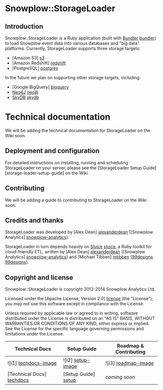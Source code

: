 # Snowplow::StorageLoader

## Introduction

Snowplow::StorageLoader is a Ruby application (built with [Bundler] [bundler]) to load Snowplow event data into various databases and "big data" platforms. Currently, StorageLoader supports three storage targets:

* [Amazon S3] [s3]
* [Amazon Redshift] [redshift]
* [PostgreSQL] [postgres]

In the future we plan on supporting other storage targets, including:

* [Google BigQuery] [bigquery]
* [Neo4J] [neo4j]
* [SkyDB] [skydb]

# Technical documentation

We will be adding the technical documentation for StorageLoader on the Wiki soon.

## Deployment and configuration

For detailed instructions on installing, running and scheduling StorageLoader on your server, please see the [StorageLoader Setup Guide] [storage-loader-setup-guide] on the Wiki.

## Contributing

We will be adding a guide to contributing to StorageLoader on the Wiki soon.

## Credits and thanks

StorageLoader was developed by [Alex Dean] [alexanderdean] ([Snowplow Analytics] [snowplow-analytics]).

StorageLoader in turn depends heavily on [Sluice] [sluice], a Ruby toolkit for cloud-friendly ETL, written by [Alex Dean] [alexanderdean] ([Snowplow Analytics] [snowplow-analytics]) and [Michael Tibben] [mtibben] ([99designs] [99designs]).

## Copyright and license

Snowplow::StorageLoader is copyright 2012-2014 Snowplow Analytics Ltd.

Licensed under the [Apache License, Version 2.0] [license] (the "License");
you may not use this software except in compliance with the License.

Unless required by applicable law or agreed to in writing, software
distributed under the License is distributed on an "AS IS" BASIS,
WITHOUT WARRANTIES OR CONDITIONS OF ANY KIND, either express or implied.
See the License for the specific language governing permissions and
limitations under the License.

| Technical Docs              | Setup Guide           | Roadmap & Contributing               |         
|-----------------------------|-----------------------|--------------------------------------|
| ![i1] [techdocs-image]      | ![i2] [setup-image]   | ![i3] [roadmap-image]                |
| [Technical Docs] [techdocs] | [Setup Guide] [setup] | _coming soon_                        |

[bundler]: http://gembundler.com/

[redshift]: http://aws.amazon.com/redshift/
[neo4j]: http://www.neo4j.org/
[s3]: http://aws.amazon.com/s3/
[postgres]: http://www.postgresql.org/
[mysql]: http://www.mysql.com/
[bigquery]: https://developers.google.com/bigquery/
[skydb]: https://github.com/skydb/sky

[sluice]: https://github.com/snowplow/sluice

[alexanderdean]: https://github.com/alexanderdean
[snowplow-analytics]: http://snowplowanalytics.com
[mtibben]: https://github.com/mtibben
[99designs]: http://99designs.com

[license]: http://www.apache.org/licenses/LICENSE-2.0
[techdocs-image]: https://d3i6fms1cm1j0i.cloudfront.net/github/images/techdocs.png
[setup-image]: https://d3i6fms1cm1j0i.cloudfront.net/github/images/setup.png
[roadmap-image]: https://d3i6fms1cm1j0i.cloudfront.net/github/images/roadmap.png
[techdocs]: https://github.com/snowplow/snowplow/wiki/S3%20storage
[setup]: https://github.com/snowplow/snowplow/wiki/1-installing-the-storageloader
